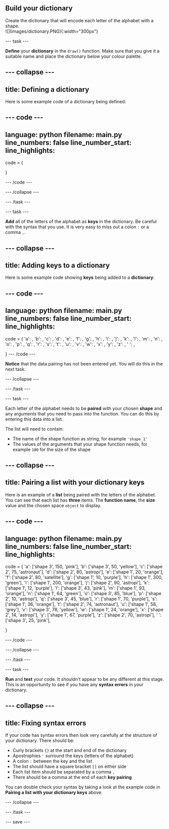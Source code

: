 ## Build your dictionary

<div style="display: flex; flex-wrap: wrap">
<div style="flex-basis: 200px; flex-grow: 1; margin-right: 15px;">
Create the dictionary that will encode each letter of the alphabet with a shape. 
</div>
<div>
![](images/dictionary.PNG){:width="300px"}
</div>
</div>

--- task ---

**Define** your **dictionary** in the `draw()` function. Make sure that you give it a suitable name and place the dictionary below your colour palette.  

--- collapse ---
---
title: Defining a dictionary
---
Here is some example code of a dictionary being defined:

--- code ---
---
language: python
filename: main.py
line_numbers: false
line_number_start: 
line_highlights: 
---
code = {
    
  }

--- /code ---

--- /collapse ---

--- /task ---

--- task ---

**Add** all of the letters of the alphabet as **keys** in the dictionary. Be careful with the syntax that you use. It is very easy to miss out a colon `:` or a comma `,`.

--- collapse ---
---
title: Adding keys to a dictionary
---
Here is some example code showing **keys** being added to a **dictionary**:

--- code ---
---
language: python
filename: main.py
line_numbers: false
line_number_start: 
line_highlights: 
---
code = {
  'a': ,
  'b': ,
  'c': ,
  'd': ,
  'e': ,
  'f': ,
  'g': ,
  'h': ,
  'i': ,
  'j': ,
  'k': ,
  'l': ,
  'm': ,
  'n': ,
  'o': ,
  'p': ,
  'q': ,
  'r': ,
  's': ,
  't': ,
  'u': ,
  'v': ,
  'w': ,
  'x': ,
  'y': ,
  'z': ,
  ' ': ,
    
  }
--- /code ---

**Notice** that the data pairing has not been entered yet. You will do this in the next task. 

--- /collapse ---

--- /task ---

--- task ---

Each letter of the alphabet needs to be **paired** with your chosen **shape** and any arguments that you need to pass into the function. You can do this by entering this data into a list. 

The list will need to contain:
+ The name of the shape function as string, for example `'shape_1'`
+ The values of the arguments that your shape function needs, for example `100` for the size of the shape

--- collapse ---
---
title: Pairing a list with your dictionary keys
---

Here is an example of a **list** being paired with the letters of the alphabet. You can see that each list has **three** items. The **function name**, the **size** value and the chosen space `object` to display. 

--- code ---
---
language: python
filename: main.py
line_numbers: false
line_number_start: 
line_highlights: 
---
  code = {
    'a': ['shape 3', 150, 'pink'],
    'b': ['shape 3', 50, 'yellow'],
    'c': ['shape 2', 75, 'astronaut'],
    'd': ['shape 2', 80, 'astropi'],
    'e': ['shape 1', 20, 'orange'],
    'f': ['shape 2', 80, 'satellite'],
    'g': ['shape 1', 10, 'purple'],
    'h': ['shape 1', 300, 'green'],
    'i': ['shape 1', 200, 'orange'],
    'j': ['shape 2', 90, 'astropi'],
    'k': ['shape 1', 12, 'purple'],
    'l': ['shape 3', 43, 'pink'],
    'm': ['shape 1', 93, 'orange'],
    'n': ['shape 1', 64, 'green'],
    'o': ['shape 3', 85, 'blue'],
    'p': ['shape 2', 10, 'astropi'],
    'q': ['shape 3', 45, 'blue'],
    'r': ['shape 1', 70, 'purple'],
    's': ['shape 1', 36, 'orange'],
    't': ['shape 2', 74, 'astronaut'],
    'u': ['shape 1', 58, 'grey'],
    'v': ['shape 3', 78, 'yellow'],
    'w': ['shape 1', 24, 'orange'],
    'x': ['shape 2', 14, 'astropi'],
    'y': ['shape 1', 67, 'purple'],
    'z': ['shape 2', 70, 'astropi'],
    ' ': ['shape 3', 25, 'pink'],
      
  }

--- /code ---


--- /collapse ---

--- /task ---

--- task ---

**Run** and **test** your code. It shouldn't appear to be any different at this stage. This is an opportunity to see if you have any **syntax errors** in your dictionary.

--- collapse ---
---
title: Fixing syntax errors
---

If your code has syntax errors then look very carefully at the structure of your dictionary. There should be:
+ Curly brackets `{}` at the start and end of the dictionary
+ Apostrophies `'` surround the keys (letters of the alphabet)
+ A colon `:` between the key and the list
+ The list should have a square bracket `[]` on either side
+ Each list item should be separated by a comma `,`
+ There should be a comma at the end of each **key pairing**

You can double check your syntax by taking a look at the example code in **Pairing a list with your dictionary keys** above. 


--- /collapse ---

--- /task ---


--- save ---
